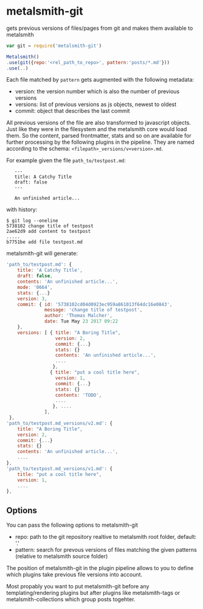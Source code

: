 

# metalsmith-git

gets previous versions of files/pages from git and makes them available to metalsmith


```js
var git = require('metalsmith-git')

Metalsmith()
.use(git({repo:'<rel_path_to_repo>', pattern:'posts/*.md'}))
.use(..)
```

Each file matched by `pattern` gets augmented with the following metadata: 
 * version: the version number which is also the number of previous versions
 * versions: list of previous versions as js objects, newest to oldest
 * commit: object that describes the last commit

All previous versions of the file are also transformed to javascript objects. 
Just like they were in the filesystem and the metalsmith core would load them. 
So the content, parsed frontmatter, stats and so on are available for 
further processing by the following plugins in the pipeline.
They are named according to the schema: `<filepath>_versions/v<version>.md`. 

For example given the file `path_to/testpost.md`:
```
   ---
   title: A Catchy Title
   draft: false
   ---

   An unfinished article...
```
with history: 
```shell
$ git log --oneline
5738102 change title of testpost
2ae62d9 add content to testpost
.....
b7751be add file testpost.md
```
metalsmith-git will generate:
```js
'path_to/testpost.md': {
    title: 'A Catchy Title',
    draft: false,
    contents: 'An unfinished article...',
    mode: '0664',
    stats: {...}
    version: 3,
    commit: { id: '5738102cd04d0923ec959a861013f64dc16e0843',
              message: 'change title of testpost',
              author: 'Thomas Malcher',
              date: Tue May 23 2017 09:22 
    },
    versions: [ { title: "A Boring Title", 
                  version: 2, 
                  commit: {...}
                  stats: {}
                  contents: 'An unfinished article...',
                  ....
                 }, 
                { title: "put a cool title here", 
                  version: 1, 
                  commit: {...}
                  stats: {}
                  contents: 'TODO',
                  ....
                 }, ....
              ],
 },
'path_to/testpost.md_versions/v2.md': { 
    title: "A Boring Title", 
    version: 2, 
    commit: {...}
    stats: {}
    contents: 'An unfinished article...',
    ....
}, 
'path_to/testpost.md_versions/v1.md': { 
    title: "put a cool title here", 
    version: 1, 
    ....
}, 
```

## Options

You can pass the following options to metalsmith-git

 - repo: path to the git repository realtive to metalsmith root folder, default: '.'
 - pattern: search for prevous versions of files matching the given patterns (relative to metalsmith source folder)

The position of metalsmith-git in the plugin pipeline allows to you to define which plugins take previous file versions into account.

Most propably you want to put metalsmith-git before any templating/rendering plugins but after plugins like metalsmith-tags or metalsmith-collections
which group posts togehter.
 
